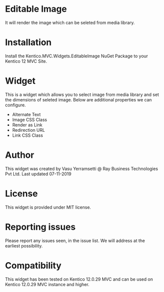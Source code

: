 # Editable Image

It will render the image which can be seleted from media library.

# Installation

Install the Kentico.MVC.Widgets.EditableImage NuGet Package to your Kentico 12 MVC Site. 

# Widget

This is a widget which allows you to select image from media library and set the dimensions of seleted image. Below are additional properties we can configure. 
- Alternate Text
- Image CSS Class
- Render as Link
- Redirection URL
- Link CSS Class

# Author

This widget was created by Vasu Yerramsetti @ Ray Business Technologies Pvt Ltd.
Last updated 07-11-2019
# License

This widget is provided under MIT license.

# Reporting issues

Please report any issues seen, in the issue list. We will address at the earliest possibility.

# Compatibility

This widget has been tested on Kentico 12.0.29 MVC and can be used on Kentico 12.0.29 MVC instance and higher. 
